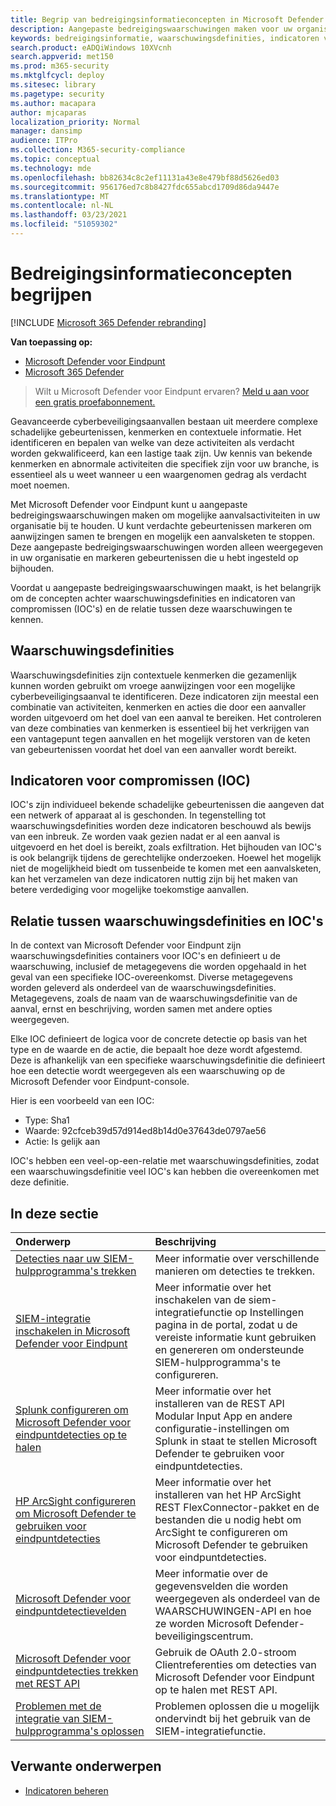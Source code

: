 ```yaml
---
title: Begrip van bedreigingsinformatieconcepten in Microsoft Defender voor Eindpunt
description: Aangepaste bedreigingswaarschuwingen maken voor uw organisatie en de concepten leren over bedreigingsinformatie in Microsoft Defender voor Eindpunt
keywords: bedreigingsinformatie, waarschuwingsdefinities, indicatoren van compromissen, ioc
search.product: eADQiWindows 10XVcnh
search.appverid: met150
ms.prod: m365-security
ms.mktglfcycl: deploy
ms.sitesec: library
ms.pagetype: security
ms.author: macapara
author: mjcaparas
localization_priority: Normal
manager: dansimp
audience: ITPro
ms.collection: M365-security-compliance
ms.topic: conceptual
ms.technology: mde
ms.openlocfilehash: bb82634c8c2ef11131a43e8e479bf88d5626ed03
ms.sourcegitcommit: 956176ed7c8b8427fdc655abcd1709d86da9447e
ms.translationtype: MT
ms.contentlocale: nl-NL
ms.lasthandoff: 03/23/2021
ms.locfileid: "51059302"
---
```

# <a name="understand-threat-intelligence-concepts"></a>Bedreigingsinformatieconcepten begrijpen

[!INCLUDE [Microsoft 365 Defender rebranding](../../includes/microsoft-defender.md)]

**Van toepassing op:**
- [Microsoft Defender voor Eindpunt](https://go.microsoft.com/fwlink/?linkid=2154037)
- [Microsoft 365 Defender](https://go.microsoft.com/fwlink/?linkid=2118804)



>Wilt u Microsoft Defender voor Eindpunt ervaren? [Meld u aan voor een gratis proefabonnement.](https://www.microsoft.com/microsoft-365/windows/microsoft-defender-atp?ocid=docs-wdatp-threatindicator-abovefoldlink) 

Geavanceerde cyberbeveiligingsaanvallen bestaan uit meerdere complexe schadelijke gebeurtenissen, kenmerken en contextuele informatie. Het identificeren en bepalen van welke van deze activiteiten als verdacht worden gekwalificeerd, kan een lastige taak zijn. Uw kennis van bekende kenmerken en abnormale activiteiten die specifiek zijn voor uw branche, is essentieel als u weet wanneer u een waargenomen gedrag als verdacht moet noemen.

Met Microsoft Defender voor Eindpunt kunt u aangepaste bedreigingswaarschuwingen maken om mogelijke aanvalsactiviteiten in uw organisatie bij te houden. U kunt verdachte gebeurtenissen markeren om aanwijzingen samen te brengen en mogelijk een aanvalsketen te stoppen. Deze aangepaste bedreigingswaarschuwingen worden alleen weergegeven in uw organisatie en markeren gebeurtenissen die u hebt ingesteld op bijhouden.

Voordat u aangepaste bedreigingswaarschuwingen maakt, is het belangrijk om de concepten achter waarschuwingsdefinities en indicatoren van compromissen (IOC's) en de relatie tussen deze waarschuwingen te kennen.

## <a name="alert-definitions"></a>Waarschuwingsdefinities
Waarschuwingsdefinities zijn contextuele kenmerken die gezamenlijk kunnen worden gebruikt om vroege aanwijzingen voor een mogelijke cyberbeveiligingsaanval te identificeren. Deze indicatoren zijn meestal een combinatie van activiteiten, kenmerken en acties die door een aanvaller worden uitgevoerd om het doel van een aanval te bereiken. Het controleren van deze combinaties van kenmerken is essentieel bij het verkrijgen van een vantagepunt tegen aanvallen en het mogelijk verstoren van de keten van gebeurtenissen voordat het doel van een aanvaller wordt bereikt.

## <a name="indicators-of-compromise-ioc"></a>Indicatoren voor compromissen (IOC)
IOC's zijn individueel bekende schadelijke gebeurtenissen die aangeven dat een netwerk of apparaat al is geschonden. In tegenstelling tot waarschuwingsdefinities worden deze indicatoren beschouwd als bewijs van een inbreuk. Ze worden vaak gezien nadat er al een aanval is uitgevoerd en het doel is bereikt, zoals exfiltration. Het bijhouden van IOC's is ook belangrijk tijdens de gerechtelijke onderzoeken. Hoewel het mogelijk niet de mogelijkheid biedt om tussenbeide te komen met een aanvalsketen, kan het verzamelen van deze indicatoren nuttig zijn bij het maken van betere verdediging voor mogelijke toekomstige aanvallen.

## <a name="relationship-between-alert-definitions-and-iocs"></a>Relatie tussen waarschuwingsdefinities en IOC's
In de context van Microsoft Defender voor Eindpunt zijn waarschuwingsdefinities containers voor IOC's en definieert u de waarschuwing, inclusief de metagegevens die worden opgehaald in het geval van een specifieke IOC-overeenkomst. Diverse metagegevens worden geleverd als onderdeel van de waarschuwingsdefinities. Metagegevens, zoals de naam van de waarschuwingsdefinitie van de aanval, ernst en beschrijving, worden samen met andere opties weergegeven.

Elke IOC definieert de logica voor de concrete detectie op basis van het type en de waarde en de actie, die bepaalt hoe deze wordt afgestemd. Deze is afhankelijk van een specifieke waarschuwingsdefinitie die definieert hoe een detectie wordt weergegeven als een waarschuwing op de Microsoft Defender voor Eindpunt-console.

Hier is een voorbeeld van een IOC:
- Type: Sha1
- Waarde: 92cfceb39d57d914ed8b14d0e37643de0797ae56
- Actie: Is gelijk aan

IOC's hebben een veel-op-een-relatie met waarschuwingsdefinities, zodat een waarschuwingsdefinitie veel IOC's kan hebben die overeenkomen met deze definitie.

## <a name="in-this-section"></a>In deze sectie

Onderwerp | Beschrijving
:---|:---
[Detecties naar uw SIEM-hulpprogramma's trekken](configure-siem.md)| Meer informatie over verschillende manieren om detecties te trekken.
[SIEM-integratie inschakelen in Microsoft Defender voor Eindpunt](enable-siem-integration.md)| Meer informatie over het inschakelen  van de siem-integratiefunctie op Instellingen pagina in de portal, zodat u de vereiste informatie kunt gebruiken en genereren om ondersteunde SIEM-hulpprogramma's te configureren.
[Splunk configureren om Microsoft Defender voor eindpuntdetecties op te halen](configure-siem.md)| Meer informatie over het installeren van de REST API Modular Input App en andere configuratie-instellingen om Splunk in staat te stellen Microsoft Defender te gebruiken voor eindpuntdetecties.
[HP ArcSight configureren om Microsoft Defender te gebruiken voor eindpuntdetecties](configure-arcsight.md)| Meer informatie over het installeren van het HP ArcSight REST FlexConnector-pakket en de bestanden die u nodig hebt om ArcSight te configureren om Microsoft Defender te gebruiken voor eindpuntdetecties.
[Microsoft Defender voor eindpuntdetectievelden](api-portal-mapping.md) | Meer informatie over de gegevensvelden die worden weergegeven als onderdeel van de WAARSCHUWINGEN-API en hoe ze worden Microsoft Defender-beveiligingscentrum.
[Microsoft Defender voor eindpuntdetecties trekken met REST API](pull-alerts-using-rest-api.md) | Gebruik de OAuth 2.0-stroom Clientreferenties om detecties van Microsoft Defender voor Eindpunt op te halen met REST API.
[Problemen met de integratie van SIEM-hulpprogramma's oplossen](troubleshoot-siem.md) | Problemen oplossen die u mogelijk ondervindt bij het gebruik van de SIEM-integratiefunctie.



## <a name="related-topics"></a>Verwante onderwerpen
- [Indicatoren beheren](manage-indicators.md)
